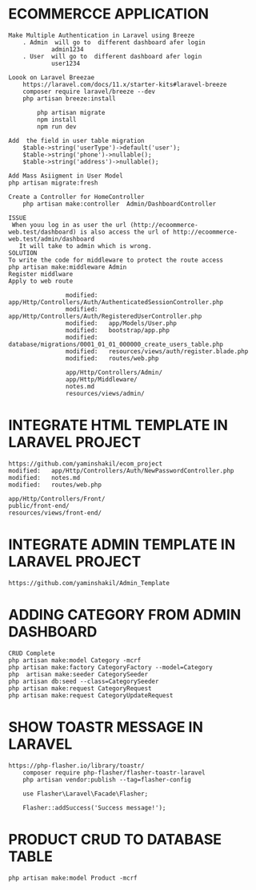 # ECOMMERCCE APPLICATION
    Make Multiple Authentication in Laravel using Breeze 
        . Admin  will go to  different dashboard afer login
                admin1234
        . User  will go to  different dashboard afer login
                user1234
    
    Loook on Laravel Breezae
        https://laravel.com/docs/11.x/starter-kits#laravel-breeze
        composer require laravel/breeze --dev    
        php artisan breeze:install

            php artisan migrate
            npm install
            npm run dev

    Add  the field in user table migration
        $table->string('userType')->default('user');
        $table->string('phone')->nullable();
        $table->string('address')->nullable();

    Add Mass Asiigment in User Model
    php artisan migrate:fresh

    Create a Controller for HomeController
        php artisan make:controller  Admin/DashboardController

    ISSUE
     When youu log in as user the url (http://ecoommerce-web.test/dashboard) is also access the url of http://ecoommerce-web.test/admin/dashboard
       It will take to admin which is wrong.    
    SOLUTION
    To write the code for middleware to protect the route access
    php artisan make:middleware Admin
    Register middlware 
    Apply to web route

                    modified:   app/Http/Controllers/Auth/AuthenticatedSessionController.php
                    modified:   app/Http/Controllers/Auth/RegisteredUserController.php
                    modified:   app/Models/User.php
                    modified:   bootstrap/app.php
                    modified:   database/migrations/0001_01_01_000000_create_users_table.php
                    modified:   resources/views/auth/register.blade.php
                    modified:   routes/web.php

                    app/Http/Controllers/Admin/
                    app/Http/Middleware/
                    notes.md
                    resources/views/admin/
            
    
# INTEGRATE HTML TEMPLATE IN LARAVEL PROJECT
    https://github.com/yaminshakil/ecom_project
    modified:   app/Http/Controllers/Auth/NewPasswordController.php
	modified:   notes.md
	modified:   routes/web.php

    app/Http/Controllers/Front/
	public/front-end/
	resources/views/front-end/

# INTEGRATE ADMIN TEMPLATE IN LARAVEL PROJECT
    https://github.com/yaminshakil/Admin_Template

# ADDING CATEGORY FROM ADMIN DASHBOARD
    CRUD Complete
    php artisan make:model Category -mcrf
    php artisan make:factory CategoryFactory --model=Category
    php  artisan make:seeder CategorySeeder
    php artisan db:seed --class=CategorySeeder
    php artisan make:request CategoryRequest
    php artisan make:request CategoryUpdateRequest

# SHOW TOASTR MESSAGE IN LARAVEL
    https://php-flasher.io/library/toastr/
        composer require php-flasher/flasher-toastr-laravel
        php artisan vendor:publish --tag=flasher-config
        
        use Flasher\Laravel\Facade\Flasher;

        Flasher::addSuccess('Success message!');

# PRODUCT  CRUD TO DATABASE TABLE 
    php artisan make:model Product -mcrf
